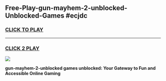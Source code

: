 
## Free-Play-gun-mayhem-2-unblocked-Unblocked-Games #ecjdc
<h3>
<a href="https://news.freeplayer.one?title=gun-mayhem-2-unblocked&ref=8M">CLICK TO PLAY</a></h3>
<hr>

<h3>
<a href="https://news.freeplayer.one?title=gun-mayhem-2-unblocked&ref=8M">CLICK 2 PLAY</a>
  
</h3>

<a href="https://news.freeplayer.one?title=gun-mayhem-2-unblocked&ref=8M"><img src="https://clearcache.store/games.png"></a>


**gun-mayhem-2-unblocked games unblocked: Your Gateway to Fun and Accessible Online Gaming**
